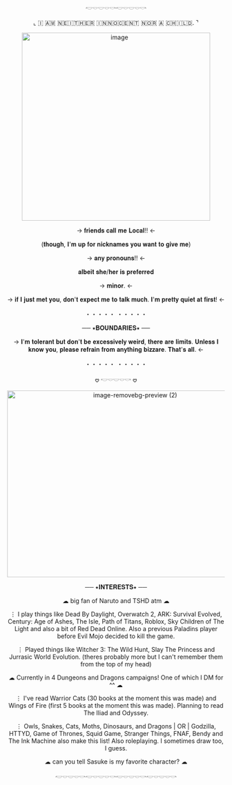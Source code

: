 
  # 

<p align="center">
𓎢𓎠𓎟𓎠𓎡𓎢𓎠𓎟𓎠𓎡
  <p
<p align="center">
⌞ ​​🇮​ ​🇦​​🇲​ ​🇳​​🇪​​🇮​​🇹​​🇭​​🇪​​🇷​ ​🇮​​🇳​​🇳​​🇴​​🇨​​🇪​​🇳​​🇹​ ​🇳​​🇴​​🇷​ ​🇦​ ​🇨​​🇭​​🇮​​🇱​​🇩​. ⌝
<p
<p align="center">
<img width="436" height="436" alt="image" src="https://github.com/user-attachments/assets/a9ad2fa7-728c-484f-bc6d-ea9df0d1a2f0" />

<p 


<p align="center">
→ 𝐟𝐫𝐢𝐞𝐧𝐝𝐬 𝐜𝐚𝐥𝐥 𝐦𝐞 𝐋𝐨𝐜𝐚𝐥!!  ←
<p
 <p align="center">
 (𝐭𝐡𝐨𝐮𝐠𝐡, 𝐈'𝐦 𝐮𝐩 𝐟𝐨𝐫 𝐧𝐢𝐜𝐤𝐧𝐚𝐦𝐞𝐬 𝐲𝐨𝐮 𝐰𝐚𝐧𝐭 𝐭𝐨 𝐠𝐢𝐯𝐞 𝐦𝐞)
<p
<p align="center">
→ 𝐚𝐧𝐲 𝐩𝐫𝐨𝐧𝐨𝐮𝐧𝐬!! ←
  <p
 <p align="center">
   𝐚𝐥𝐛𝐞𝐢𝐭 𝐬𝐡𝐞/𝐡𝐞𝐫 𝐢𝐬 𝐩𝐫𝐞𝐟𝐞𝐫𝐫𝐞𝐝
  <p
<p align="center">
    → 𝐦𝐢𝐧𝐨𝐫. ←
    <p
<p align="center">
 → 𝐢𝐟 𝐈 𝐣𝐮𝐬𝐭 𝐦𝐞𝐭 𝐲𝐨𝐮, 𝐝𝐨𝐧'𝐭 𝐞𝐱𝐩𝐞𝐜𝐭 𝐦𝐞 𝐭𝐨 𝐭𝐚𝐥𝐤 𝐦𝐮𝐜𝐡. 𝐈'𝐦 𝐩𝐫𝐞𝐭𝐭𝐲 𝐪𝐮𝐢𝐞𝐭 𝐚𝐭 𝐟𝐢𝐫𝐬𝐭!  ←
      <p
<p align="center">
  ・・・・・ ・・・・・
   <p
<p align="center">
── ⭑𝐁𝐎𝐔𝐍𝐃𝐀𝐑𝐈𝐄𝐒⭑ ──
<p
<p align="center">
 →  𝐈'𝐦 𝐭𝐨𝐥𝐞𝐫𝐚𝐧𝐭 𝐛𝐮𝐭 𝐝𝐨𝐧'𝐭 𝐛𝐞 𝐞𝐱𝐜𝐞𝐬𝐬𝐢𝐯𝐞𝐥𝐲 𝐰𝐞𝐢𝐫𝐝, 𝐭𝐡𝐞𝐫𝐞 𝐚𝐫𝐞 𝐥𝐢𝐦𝐢𝐭𝐬. 𝐔𝐧𝐥𝐞𝐬𝐬 𝐈 𝐤𝐧𝐨𝐰 𝐲𝐨𝐮, 𝐩𝐥𝐞𝐚𝐬𝐞 𝐫𝐞𝐟𝐫𝐚𝐢𝐧 𝐟𝐫𝐨𝐦 𝐚𝐧𝐲𝐭𝐡𝐢𝐧𝐠 𝐛𝐢𝐳𝐳𝐚𝐫𝐞. 𝐓𝐡𝐚𝐭'𝐬 𝐚𝐥𝐥. ←
<p
  
 <p align="center">
   ・・・・・ ・・・・・
   <p
     
 <p align="center">
  𖹭 𓎢𓎠𓎟𓎠𓎡 𖹭
<p
<p align="center">
<img width="577" height="433" alt="image-removebg-preview (2)" src="https://github.com/user-attachments/assets/17639136-16ce-4e08-a71b-ff5987b7d73b" />
<p
<p align="center">
── ⭑𝐈𝐍𝐓𝐄𝐑𝐄𝐒𝐓𝐒⭑ ──
<p
<p align="center">
 ☁︎ big fan of Naruto and TSHD atm ☁︎
<p
<p align="center">
  ⋮ I play things like Dead By Daylight, Overwatch 2, ARK: Survival Evolved, Century: Age of Ashes, The Isle, Path of Titans, Roblox, Sky Children of The Light and also a bit of Red Dead Online. Also a previous Paladins player before Evil Mojo decided to kill the game.
<p
<p align="center">
⋮ Played things like Witcher 3: The Wild Hunt, Slay The Princess and Jurrasic World Evolution. (theres probably more but I can't remember them from the top of my head)
<p
  <p align="center">
  ☁︎ Currently in 4 Dungeons and Dragons campaigns! One of which I DM for ^^ ☁︎
  <p
    <p align="center">
  ⋮ I've read Warrior Cats (30 books at the moment this was made) and Wings of Fire (first 5 books at the moment this was made). Planning to read The Iliad and Odyssey.
    <p
    <p align="center">
    ⋮ Owls, Snakes, Cats, Moths, Dinosaurs, and Dragons | OR | Godzilla, HTTYD, Game of Thrones, Squid Game, Stranger Things, FNAF, Bendy and The Ink Machine also make this list! Also roleplaying. I sometimes draw too, I guess.
    <p

  <p align="center">
  ☁︎ can you tell Sasuke is my favorite character? ☁︎
    <p
<p align="center">
𓎢𓎠𓎟𓎠𓎡𓎢𓎠𓎟𓎠𓎡𓎢𓎠𓎟𓎠𓎡𓎢𓎠𓎟𓎠𓎡
<p


